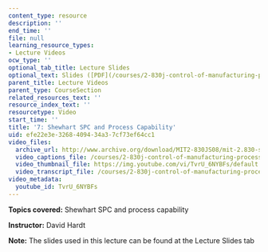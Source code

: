 ```yaml
---
content_type: resource
description: ''
end_time: ''
file: null
learning_resource_types:
- Lecture Videos
ocw_type: ''
optional_tab_title: Lecture Slides
optional_text: Slides ([PDF](/courses/2-830j-control-of-manufacturing-processes-sma-6303-spring-2008/resources/lecture7))
parent_title: Lecture Videos
parent_type: CourseSection
related_resources_text: ''
resource_index_text: ''
resourcetype: Video
start_time: ''
title: '7: Shewhart SPC and Process Capability'
uid: efe22e3e-3268-4094-34a3-7cf73ef64cc1
video_files:
  archive_url: http://www.archive.org/download/MIT2-830JS08/mit-2.830-s08-lec07_300k.mp4
  video_captions_file: /courses/2-830j-control-of-manufacturing-processes-sma-6303-spring-2008/156018a2faf95fab9b13ffe567671ea4_TvrU_6NYBFs.vtt
  video_thumbnail_file: https://img.youtube.com/vi/TvrU_6NYBFs/default.jpg
  video_transcript_file: /courses/2-830j-control-of-manufacturing-processes-sma-6303-spring-2008/d07dc33a85ba5b55581af0bcd136ce32_TvrU_6NYBFs.pdf
video_metadata:
  youtube_id: TvrU_6NYBFs
---
```


**Topics covered:** Shewhart SPC and process capability

**Instructor:** David Hardt

**Note:** The slides used in this lecture can be found at the Lecture Slides tab



